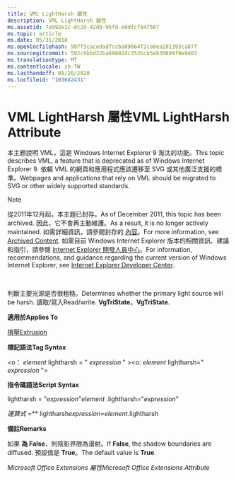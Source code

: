 ```yaml
---
title: VML LightHarsh 屬性
description: VML LightHarsh 屬性
ms.assetid: 7a992e1c-dc2d-42d9-95fd-e0dfcf847567
ms.topic: article
ms.date: 05/31/2018
ms.openlocfilehash: 997f3cacedadfccba89664f2ca0ea281393ca87f
ms.sourcegitcommit: 592c9bbd22ba69802dc353bcb5eb30699f9e9403
ms.translationtype: MT
ms.contentlocale: zh-TW
ms.lasthandoff: 08/20/2020
ms.locfileid: "103682431"
---
```

# <a name="vml-lightharsh-attribute"></a><span data-ttu-id="10ad7-103">VML LightHarsh 屬性</span><span class="sxs-lookup"><span data-stu-id="10ad7-103">VML LightHarsh Attribute</span></span>

<span data-ttu-id="10ad7-104">本主題說明 VML，這是 Windows Internet Explorer 9 淘汰的功能。</span><span class="sxs-lookup"><span data-stu-id="10ad7-104">This topic describes VML, a feature that is deprecated as of Windows Internet Explorer 9.</span></span> <span data-ttu-id="10ad7-105">依賴 VML 的網頁和應用程式應該遷移至 SVG 或其他廣泛支援的標準。</span><span class="sxs-lookup"><span data-stu-id="10ad7-105">Webpages and applications that rely on VML should be migrated to SVG or other widely supported standards.</span></span>

> [!Note]  
> <span data-ttu-id="10ad7-106">從2011年12月起，本主題已封存。</span><span class="sxs-lookup"><span data-stu-id="10ad7-106">As of December 2011, this topic has been archived.</span></span> <span data-ttu-id="10ad7-107">因此，它不會再主動維護。</span><span class="sxs-lookup"><span data-stu-id="10ad7-107">As a result, it is no longer actively maintained.</span></span> <span data-ttu-id="10ad7-108">如需詳細資訊，請參閱封存的 [內容](/previous-versions/windows/internet-explorer/ie-developer/)。</span><span class="sxs-lookup"><span data-stu-id="10ad7-108">For more information, see [Archived Content](/previous-versions/windows/internet-explorer/ie-developer/).</span></span> <span data-ttu-id="10ad7-109">如需目前 Windows Internet Explorer 版本的相關資訊、建議和指引，請參閱 [Internet Explorer 開發人員中心](https://msdn.microsoft.com/ie/)。</span><span class="sxs-lookup"><span data-stu-id="10ad7-109">For information, recommendations, and guidance regarding the current version of Windows Internet Explorer, see [Internet Explorer Developer Center](https://msdn.microsoft.com/ie/).</span></span>

 

<span data-ttu-id="10ad7-110">判斷主要光源是否很粗糙。</span><span class="sxs-lookup"><span data-stu-id="10ad7-110">Determines whether the primary light source will be harsh.</span></span> <span data-ttu-id="10ad7-111">讀取/寫入</span><span class="sxs-lookup"><span data-stu-id="10ad7-111">Read/write.</span></span> <span data-ttu-id="10ad7-112">**VgTriState**。</span><span class="sxs-lookup"><span data-stu-id="10ad7-112">**VgTriState**.</span></span>

<span data-ttu-id="10ad7-113">**適用於**</span><span class="sxs-lookup"><span data-stu-id="10ad7-113">**Applies To**</span></span>

[<span data-ttu-id="10ad7-114">擠壓</span><span class="sxs-lookup"><span data-stu-id="10ad7-114">Extrusion</span></span>](msdn-online-vml-extrusion-element.md)

<span data-ttu-id="10ad7-115">**標記語法**</span><span class="sxs-lookup"><span data-stu-id="10ad7-115">**Tag Syntax**</span></span>

<span data-ttu-id="10ad7-116"><o： *element* lightharsh = " *expression* " ></span><span class="sxs-lookup"><span data-stu-id="10ad7-116"><o: *element* lightharsh=" *expression* "></span></span>

<span data-ttu-id="10ad7-117">**指令碼語法**</span><span class="sxs-lookup"><span data-stu-id="10ad7-117">**Script Syntax**</span></span>

<span data-ttu-id="10ad7-118"> lightharsh = "*expression*"</span><span class="sxs-lookup"><span data-stu-id="10ad7-118">*element* .lightharsh="*expression*"</span></span>

<span data-ttu-id="10ad7-119">*運算式* =\*\* lightharsh</span><span class="sxs-lookup"><span data-stu-id="10ad7-119">*expression*=*element*.lightharsh</span></span>

<span data-ttu-id="10ad7-120">**備註**</span><span class="sxs-lookup"><span data-stu-id="10ad7-120">**Remarks**</span></span>

<span data-ttu-id="10ad7-121">如果 **為 False**，則陰影界限為漫射。</span><span class="sxs-lookup"><span data-stu-id="10ad7-121">If **False**, the shadow boundaries are diffused.</span></span> <span data-ttu-id="10ad7-122">預設值是 **True**。</span><span class="sxs-lookup"><span data-stu-id="10ad7-122">The default value is **True**.</span></span>

<span data-ttu-id="10ad7-123">*Microsoft Office Extensions 屬性*</span><span class="sxs-lookup"><span data-stu-id="10ad7-123">*Microsoft Office Extensions Attribute*</span></span>

 

 